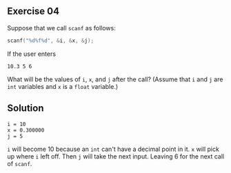 ## Exercise 04

Suppose that we call `scanf` as follows: 

```c
scanf("%d%f%d", &i, &x, &j);  
```

If the user enters  

```
10.3 5 6  
```

What will be the values of `i`, `x`, and `j` after the call? (Assume that `i` and `j` are `int` variables and `x` is a `float` variable.)  

## Solution

```
i = 10  
x = 0.300000  
j = 5  
```

`i` will become 10 because an `int` can't have a decimal point in it. `x` will pick up where `i` left off. 
Then `j` will take the next input. Leaving 6 for the next call of `scanf`.